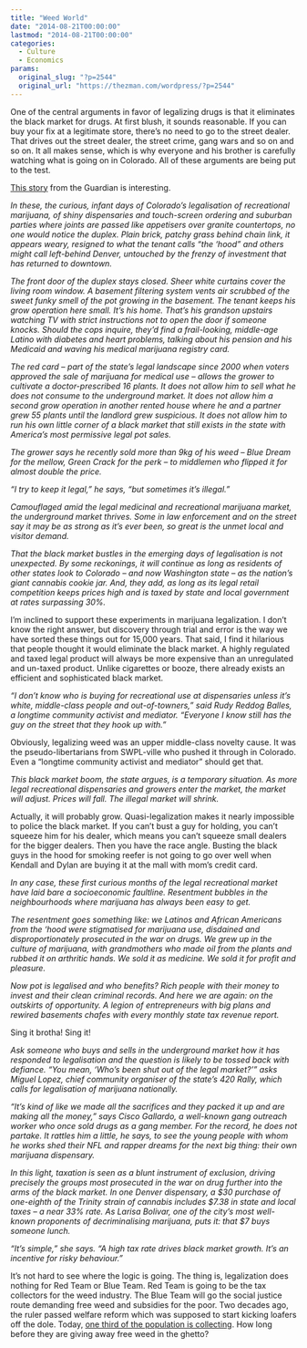 ```yaml
---
title: "Weed World"
date: "2014-08-21T00:00:00"
lastmod: "2014-08-21T00:00:00"
categories:
  - Culture
  - Economics
params:
  original_slug: "?p=2544"
  original_url: "https://thezman.com/wordpress/?p=2544"
---
```


One of the central arguments in favor of legalizing drugs is that it
eliminates the black market for drugs. At first blush, it sounds
reasonable. If you can buy your fix at a legitimate store, there’s no
need to go to the street dealer. That drives out the street dealer, the
street crime, gang wars and so on and so on. It all makes sense, which
is why everyone and his brother is carefully watching what is going on
in Colorado. All of these arguments are being put to the test.

<a
href="http://www.theguardian.com/world/2014/aug/19/colorado-cannabis-marijuana-black-market"
rel="noopener noreferrer" target="_blank">This story</a> from the
Guardian is interesting.

*In these, the curious, infant days of Colorado’s legalisation of
recreational marijuana, of shiny dispensaries and touch-screen ordering
and suburban parties where joints are passed like appetisers over
granite countertops, no one would notice the duplex. Plain brick, patchy
grass behind chain link, it appears weary, resigned to what the tenant
calls “the ‘hood” and others might call left-behind Denver, untouched by
the frenzy of investment that has returned to downtown.*

*The front door of the duplex stays closed. Sheer white curtains cover
the living room window. A basement filtering system vents air scrubbed
of the sweet funky smell of the pot growing in the basement. The tenant
keeps his grow operation here small. It’s his home. That’s his grandson
upstairs watching TV with strict instructions not to open the door if
someone knocks. Should the cops inquire, they’d find a frail-looking,
middle-age Latino with diabetes and heart problems, talking about his
pension and his Medicaid and waving his medical marijuana registry
card.*

*The red card – part of the state’s legal landscape since 2000 when
voters approved the sale of marijuana for medical use – allows the
grower to cultivate a doctor-prescribed 16 plants. It does not allow him
to sell what he does not consume to the underground market. It does not
allow him a second grow operation in another rented house where he and a
partner grew 55 plants until the landlord grew suspicious. It does not
allow him to run his own little corner of a black market that still
exists in the state with America’s most permissive legal pot sales.*

*The grower says he recently sold more than 9kg of his weed – Blue Dream
for the mellow, Green Crack for the perk – to middlemen who flipped it
for almost double the price.*

*“I try to keep it legal,” he says, “but sometimes it’s illegal.”*

*Camouflaged amid the legal medicinal and recreational marijuana market,
the underground market thrives. Some in law enforcement and on the
street say it may be as strong as it’s ever been, so great is the unmet
local and visitor demand.*

*That the black market bustles in the emerging days of legalisation is
not unexpected. By some reckonings, it will continue as long as
residents of other states look to Colorado – and now Washington state –
as the nation’s giant cannabis cookie jar. And, they add, as long as its
legal retail competition keeps prices high and is taxed by state and
local government at rates surpassing 30%.*

I’m inclined to support these experiments in marijuana legalization. I
don’t know the right answer, but discovery through trial and error is
the way we have sorted these things out for 15,000 years. That said, I
find it hilarious that people thought it would eliminate the black
market. A highly regulated and taxed legal product will always be more
expensive than an unregulated and un-taxed product. Unlike cigarettes or
booze, there already exists an efficient and sophisticated black market.

*“I don’t know who is buying for recreational use at dispensaries unless
it’s white, middle-class people and out-of-towners,” said Rudy Reddog
Balles, a longtime community activist and mediator. “Everyone I know
still has the guy on the street that they hook up with.”*

Obviously, legalizing weed was an upper middle-class novelty cause. It
was the pseudo-libertarians from SWPL-ville who pushed it through in
Colorado. Even a “longtime community activist and mediator” should get
that.

*This black market boom, the state argues, is a temporary situation. As
more legal recreational dispensaries and growers enter the market, the
market will adjust. Prices will fall. The illegal market will shrink.*

Actually, it will probably grow. Quasi-legalization makes it nearly
impossible to police the black market. If you can’t bust a guy for
holding, you can’t squeeze him for his dealer, which means you can’t
squeeze small dealers for the bigger dealers. Then you have the race
angle. Busting the black guys in the hood for smoking reefer is not
going to go over well when Kendall and Dylan are buying it at the mall
with mom’s credit card.

*In any case, these first curious months of the legal recreational
market have laid bare a socioeconomic faultline. Resentment bubbles in
the neighbourhoods where marijuana has always been easy to get.*

*The resentment goes something like: we Latinos and African Americans
from the ‘hood were stigmatised for marijuana use, disdained and
disproportionately prosecuted in the war on drugs. We grew up in the
culture of marijuana, with grandmothers who made oil from the plants and
rubbed it on arthritic hands. We sold it as medicine. We sold it for
profit and pleasure.*

*Now pot is legalised and who benefits? Rich people with their money to
invest and their clean criminal records. And here we are again: on the
outskirts of opportunity. A legion of entrepreneurs with big plans and
rewired basements chafes with every monthly state tax revenue report.*

Sing it brotha! Sing it!

*Ask someone who buys and sells in the underground market how it has
responded to legalisation and the question is likely to be tossed back
with defiance. “You mean, ‘Who’s been shut out of the legal market?’”
asks Miguel Lopez, chief community organiser of the state’s 420 Rally,
which calls for legalisation of marijuana nationally.*

*“It’s kind of like we made all the sacrifices and they packed it up and
are making all the money,” says Cisco Gallardo, a well-known gang
outreach worker who once sold drugs as a gang member. For the record, he
does not partake. It rattles him a little, he says, to see the young
people with whom he works shed their NFL and rapper dreams for the next
big thing: their own marijuana dispensary.*

*In this light, taxation is seen as a blunt instrument of exclusion,
driving precisely the groups most prosecuted in the war on drug further
into the arms of the black market. In one Denver dispensary, a $30
purchase of one-eighth of the Trinity strain of cannabis includes $7.38
in state and local taxes – a near 33% rate. As Larisa Bolivar, one of
the city’s most well-known proponents of decriminalising marijuana, puts
it: that $7 buys someone lunch.*

*“It’s simple,” she says. “A high tax rate drives black market growth.
It’s an incentive for risky behaviour.”*

It’s not hard to see where the logic is going. The thing is,
legalization does nothing for Red Team or Blue Team. Red Team is going
to be the tax collectors for the weed industry. The Blue Team will go
the social justice route demanding free weed and subsidies for the poor.
Two decades ago, the ruler passed welfare reform which was supposed to
start kicking loafers off the dole. Today, <a
href="http://www.cnsnews.com/commentary/terence-p-jeffrey/354-percent-109631000-welfare"
rel="noopener noreferrer" target="_blank">one third of the population is
collecting</a>. How long before they are giving away free weed in the
ghetto?
